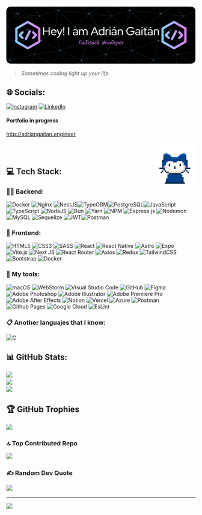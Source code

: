 <p align="center"><img aling="center" with="661" alt="header adriancho91s" src="./assets/adriancho91s-header.png"></p>


> _Sometimes coding light up your life_

## 🌐 Socials:
[![Instagram](https://img.shields.io/badge/Instagram-%23E4405F.svg?logo=Instagram&logoColor=white)](https://instagram.com/adriangaitanlondono) [![LinkedIn](https://img.shields.io/badge/LinkedIn-%230077B5.svg?logo=linkedin&logoColor=white)](https://linkedin.com/in/adri%C3%A1n-fernando-gait%C3%A1n-londo%C3%B1o-35b47a168) 

#### Portfolio in progress

http://adriangaitan.engineer

<img width="22%" align="right" src="./assets/mona-whisper.gif" > <br> <br>


  
## 💻 Tech Stack:

### 👨‍💻 Backend:
![Docker](https://ziadoua.github.io/m3-Markdown-Badges/badges/Docker/docker1.svg) ![Nginx](https://ziadoua.github.io/m3-Markdown-Badges/badges/NGINX/nginx1.svg) ![NestJS](https://ziadoua.github.io/m3-Markdown-Badges/badges/NestJS/nestjs1.svg)![TypeORM](https://ziadoua.github.io/m3-Markdown-Badges/badges/TypeORM/typeorm1.svg)![PostgreSQL](https://ziadoua.github.io/m3-Markdown-Badges/badges/PostgreSQL/postgresql1.svg)![JavaScript](https://ziadoua.github.io/m3-Markdown-Badges/badges/Javascript/javascript2.svg)![TypeScript](https://ziadoua.github.io/m3-Markdown-Badges/badges/TypeScript/typescript1.svg) ![NodeJS](https://ziadoua.github.io/m3-Markdown-Badges/badges/NodeJS/nodejs1.svg) ![Bun](https://img.shields.io/badge/Bun-%23000000.svg?style=for-the-badge&logo=bun&logoColor=white) ![Yarn](https://ziadoua.github.io/m3-Markdown-Badges/badges/Yarn/yarn1.svg) ![NPM](	https://ziadoua.github.io/m3-Markdown-Badges/badges/npm/npm1.svg)  ![Express.js](https://ziadoua.github.io/m3-Markdown-Badges/badges/Express/express1.svg) ![Nodemon](https://img.shields.io/badge/NODEMON-%23323330.svg?style=flat&logo=nodemon&logoColor=%BBDEAD)
![MySQL](https://img.shields.io/badge/mysql-%2300f.svg?style=flat&logo=mysql&logoColor=white) ![Sequelize](https://ziadoua.github.io/m3-Markdown-Badges/badges/Sequelize/sequelize1.svg) ![JWT](https://ziadoua.github.io/m3-Markdown-Badges/badges/JWT/jwt1.svg)![Postman](https://ziadoua.github.io/m3-Markdown-Badges/badges/Postman/postman1.svg)

### 📱 Frontend:
![HTML5](https://ziadoua.github.io/m3-Markdown-Badges/badges/HTML/html1.svg) ![CSS3](https://ziadoua.github.io/m3-Markdown-Badges/badges/CSS/css1.svg) ![SASS](https://ziadoua.github.io/m3-Markdown-Badges/badges/Sass/sass2.svg)
![React](https://ziadoua.github.io/m3-Markdown-Badges/badges/React/react3.svg) 
![React Native](https://ziadoua.github.io/m3-Markdown-Badges/badges/ReactNative/reactnative3.svg)
![Astro](https://ziadoua.github.io/m3-Markdown-Badges/badges/Astro/astro1.svg)
![Expo](https://ziadoua.github.io/m3-Markdown-Badges/badges/Expo/expo3.svg)
![Vite.js](https://ziadoua.github.io/m3-Markdown-Badges/badges/ViteJS/vitejs1.svg)
![Next JS](https://ziadoua.github.io/m3-Markdown-Badges/badges/NextJS/nextjs1.svg)
![React Router](https://img.shields.io/badge/React_Router-CA4245?style=flat&logo=react-router&logoColor=white) ![Axios](https://ziadoua.github.io/m3-Markdown-Badges/badges/Axios/axios1.svg) ![Redux](https://ziadoua.github.io/m3-Markdown-Badges/badges/Redux/redux2.svg)
![TailwindCSS](https://ziadoua.github.io/m3-Markdown-Badges/badges/TailwindCSS/tailwindcss2.svg) ![Bootstrap](https://ziadoua.github.io/m3-Markdown-Badges/badges/Bootstrap/bootstrap1.svg) ![Docker](https://ziadoua.github.io/m3-Markdown-Badges/badges/Docker/docker1.svg)


### 🧰 My tools:
![macOS](https://ziadoua.github.io/m3-Markdown-Badges/badges/macOS/macos1.svg) ![WebStorm](https://ziadoua.github.io/m3-Markdown-Badges/badges/Webstorm/webstorm1.svg) ![Visual Studio Code](https://ziadoua.github.io/m3-Markdown-Badges/badges/VisualStudioCode/visualstudiocode3.svg) ![GitHub](https://img.shields.io/badge/github-%23121011.svg?style=flat&logo=github&logoColor=white)
![Figma](https://ziadoua.github.io/m3-Markdown-Badges/badges/Figma/figma3.svg) ![Adobe Photoshop](https://img.shields.io/badge/adobephotoshop-%2331A8FF.svg?style=flat&logo=adobephotoshop&logoColor=white) ![Adobe Illustrator](https://img.shields.io/badge/adobe%20illustrator-%23FF9A00.svg?style=flat&logo=adobe%20illustrator&logoColor=white) ![Adobe Premiere Pro](https://img.shields.io/badge/Adobe%20Premiere%20Pro-9999FF.svg?style=flat&logo=Adobe%20Premiere%20Pro&logoColor=white) ![Adobe After Effects](https://img.shields.io/badge/Adobe%20After%20Effects-9999FF.svg?style=flat&logo=Adobe%20After%20Effects&logoColor=white)
![Notion](https://ziadoua.github.io/m3-Markdown-Badges/badges/Notion/notion1.svg)
![Vercel](https://ziadoua.github.io/m3-Markdown-Badges/badges/Vercel/vercel1.svg) ![Azure](https://img.shields.io/badge/azure-%230072C6.svg?style=flat&logo=microsoftazure&logoColor=white) ![Postman](https://img.shields.io/badge/Postman-FF6C37?style=flat&logo=postman&logoColor=white) 
![Github Pages](https://img.shields.io/badge/github%20pages-121013?style=flat&logo=github&logoColor=white) ![Google Cloud](https://img.shields.io/badge/Google%20Cloud-%234285F4.svg?style=flat&logo=google-cloud&logoColor=white) ![EsLint](https://ziadoua.github.io/m3-Markdown-Badges/badges/ESLint/eslint1.svg)

### 📋 Another languajes that I know:

![C](https://img.shields.io/badge/c-%2300599C.svg?style=flat&logo=c&logoColor=white)

## 📊 GitHub Stats:
![](https://github-readme-stats.vercel.app/api?username=adriancho91s&theme=radical&hide_border=false&include_all_commits=false&count_private=false)<br/>
![](https://github-readme-streak-stats.herokuapp.com/?user=adriancho91s&theme=radical&hide_border=false)<br/>
![](https://github-readme-stats.vercel.app/api/top-langs/?username=adriancho91s&theme=radical&hide_border=false&include_all_commits=false&count_private=false&layout=compact)

## 🏆 GitHub Trophies
![](https://github-profile-trophy.vercel.app/?username=adriancho91s&theme=radical&no-frame=false&no-bg=false&margin-w=4)


  ### 🔝 Top Contributed Repo
![](https://github-contributor-stats.vercel.app/api?username=adriancho91s&limit=5&theme=dark&combine_all_yearly_contributions=true)</p>


  ### ✍️ Random Dev Quote
![](https://quotes-github-readme.vercel.app/api?type=vetical&theme=tokyonight)</p>

---
[![](https://visitcount.itsvg.in/api?id=adriancho91s&icon=6&color=6)](https://visitcount.itsvg.in)

<!-- Proudly created with GPRM ( https://gprm.itsvg.in ) -->
